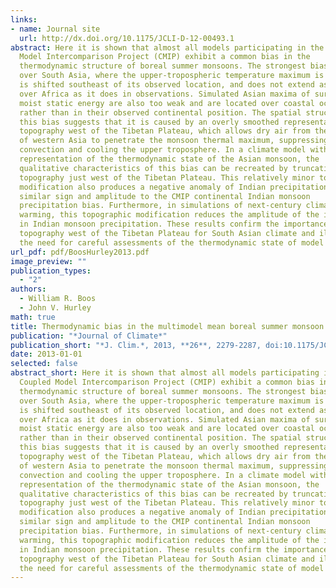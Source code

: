 ```yaml
---
links:
- name: Journal site
  url: http://dx.doi.org/10.1175/JCLI-D-12-00493.1
abstract: Here it is shown that almost all models participating in the Coupled
  Model Intercomparison Project (CMIP) exhibit a common bias in the
  thermodynamic structure of boreal summer monsoons. The strongest bias lies
  over South Asia, where the upper-tropospheric temperature maximum is too weak,
  is shifted southeast of its observed location, and does not extend as far west
  over Africa as it does in observations. Simulated Asian maxima of surface air
  moist static energy are also too weak and are located over coastal oceans
  rather than in their observed continental position. The spatial structure of
  this bias suggests that it is caused by an overly smoothed representation of
  topography west of the Tibetan Plateau, which allows dry air from the deserts
  of western Asia to penetrate the monsoon thermal maximum, suppressing moist
  convection and cooling the upper troposphere. In a climate model with a decent
  representation of the thermodynamic state of the Asian monsoon, the
  qualitative characteristics of this bias can be recreated by truncating
  topography just west of the Tibetan Plateau. This relatively minor topographic
  modification also produces a negative anomaly of Indian precipitation of
  similar sign and amplitude to the CMIP continental Indian monsoon
  precipitation bias. Furthermore, in simulations of next-century climate
  warming, this topographic modification reduces the amplitude of the increase
  in Indian monsoon precipitation. These results confirm the importance of
  topography west of the Tibetan Plateau for South Asian climate and illustrate
  the need for careful assessments of the thermodynamic state of model monsoons.
url_pdf: pdf/BoosHurley2013.pdf
image_preview: ""
publication_types:
  - "2"
authors:
  - William R. Boos
  - John V. Hurley
math: true
title: Thermodynamic bias in the multimodel mean boreal summer monsoon
publication: "*Journal of Climate*"
publication_short: "*J. Clim.*, 2013, **26**, 2279-2287, doi:10.1175/JCLI-D-12-00493.1"
date: 2013-01-01
selected: false
abstract_short: Here it is shown that almost all models participating in the
  Coupled Model Intercomparison Project (CMIP) exhibit a common bias in the
  thermodynamic structure of boreal summer monsoons. The strongest bias lies
  over South Asia, where the upper-tropospheric temperature maximum is too weak,
  is shifted southeast of its observed location, and does not extend as far west
  over Africa as it does in observations. Simulated Asian maxima of surface air
  moist static energy are also too weak and are located over coastal oceans
  rather than in their observed continental position. The spatial structure of
  this bias suggests that it is caused by an overly smoothed representation of
  topography west of the Tibetan Plateau, which allows dry air from the deserts
  of western Asia to penetrate the monsoon thermal maximum, suppressing moist
  convection and cooling the upper troposphere. In a climate model with a decent
  representation of the thermodynamic state of the Asian monsoon, the
  qualitative characteristics of this bias can be recreated by truncating
  topography just west of the Tibetan Plateau. This relatively minor topographic
  modification also produces a negative anomaly of Indian precipitation of
  similar sign and amplitude to the CMIP continental Indian monsoon
  precipitation bias. Furthermore, in simulations of next-century climate
  warming, this topographic modification reduces the amplitude of the increase
  in Indian monsoon precipitation. These results confirm the importance of
  topography west of the Tibetan Plateau for South Asian climate and illustrate
  the need for careful assessments of the thermodynamic state of model monsoons.
---
```

